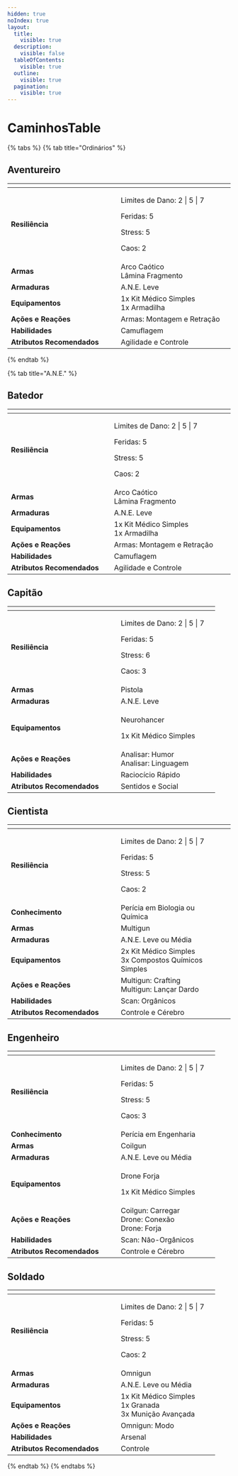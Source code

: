 ```yaml
---
hidden: true
noIndex: true
layout:
  title:
    visible: true
  description:
    visible: false
  tableOfContents:
    visible: true
  outline:
    visible: true
  pagination:
    visible: true
---
```


# CaminhosTable

{% tabs %}
{% tab title="Ordinários" %}
## Aventureiro

<table data-header-hidden><thead><tr><th width="232"></th><th></th><th data-hidden></th></tr></thead><tbody><tr><td><strong>Resiliência</strong></td><td><p>Limites de Dano: 2 | 5 | 7</p><p>Feridas: 5</p><p>Stress: 5</p><p>Caos: 2</p></td><td></td></tr><tr><td><strong>Armas</strong></td><td>Arco Caótico<br>Lâmina Fragmento</td><td></td></tr><tr><td><strong>Armaduras</strong></td><td>A.N.E. Leve</td><td></td></tr><tr><td><strong>Equipamentos</strong></td><td>1x Kit Médico Simples<br>1x Armadilha</td><td></td></tr><tr><td><strong>Ações e Reações</strong></td><td>Armas: Montagem e Retração</td><td></td></tr><tr><td><strong>Habilidades</strong></td><td>Camuflagem</td><td></td></tr><tr><td><strong>Atributos Recomendados</strong></td><td>Agilidade e Controle</td><td></td></tr></tbody></table>
{% endtab %}

{% tab title="A.N.E." %}
## Batedor

<table data-header-hidden><thead><tr><th width="232"></th><th width="262"></th><th data-hidden></th></tr></thead><tbody><tr><td><strong>Resiliência</strong></td><td><p>Limites de Dano: 2 | 5 | 7</p><p>Feridas: 5</p><p>Stress: 5</p><p>Caos: 2</p></td><td></td></tr><tr><td><strong>Armas</strong></td><td>Arco Caótico<br>Lâmina Fragmento</td><td></td></tr><tr><td><strong>Armaduras</strong></td><td>A.N.E. Leve</td><td></td></tr><tr><td><strong>Equipamentos</strong></td><td>1x Kit Médico Simples<br>1x Armadilha</td><td></td></tr><tr><td><strong>Ações e Reações</strong></td><td>Armas: Montagem e Retração</td><td></td></tr><tr><td><strong>Habilidades</strong></td><td>Camuflagem</td><td></td></tr><tr><td><strong>Atributos Recomendados</strong></td><td>Agilidade e Controle</td><td></td></tr></tbody></table>

## Capitão

<table data-header-hidden><thead><tr><th width="232"></th><th></th><th data-hidden></th></tr></thead><tbody><tr><td><strong>Resiliência</strong></td><td><p>Limites de Dano: 2 | 5 | 7</p><p>Feridas: 5</p><p>Stress: 6</p><p>Caos: 3</p></td><td></td></tr><tr><td><strong>Armas</strong></td><td>Pistola</td><td></td></tr><tr><td><strong>Armaduras</strong></td><td>A.N.E. Leve</td><td></td></tr><tr><td><strong>Equipamentos</strong></td><td><p>Neurohancer</p><p>1x Kit Médico Simples</p></td><td></td></tr><tr><td><strong>Ações e Reações</strong></td><td>Analisar: Humor<br>Analisar: Linguagem</td><td></td></tr><tr><td><strong>Habilidades</strong></td><td>Raciocício Rápido</td><td></td></tr><tr><td><strong>Atributos Recomendados</strong></td><td>Sentidos e Social</td><td></td></tr></tbody></table>

## Cientista

<table data-header-hidden><thead><tr><th width="232"></th><th></th><th data-hidden></th></tr></thead><tbody><tr><td><strong>Resiliência</strong></td><td><p>Limites de Dano: 2 | 5 | 7</p><p>Feridas: 5</p><p>Stress: 5</p><p>Caos: 2</p></td><td></td></tr><tr><td><strong>Conhecimento</strong></td><td>Perícia em Biologia ou Química</td><td></td></tr><tr><td><strong>Armas</strong></td><td>Multigun</td><td></td></tr><tr><td><strong>Armaduras</strong></td><td>A.N.E. Leve ou Média</td><td></td></tr><tr><td><strong>Equipamentos</strong></td><td>2x Kit Médico Simples<br>3x Compostos Químicos Simples</td><td></td></tr><tr><td><strong>Ações e Reações</strong></td><td>Multigun: Crafting<br>Multigun: Lançar Dardo</td><td></td></tr><tr><td><strong>Habilidades</strong></td><td>Scan: Orgânicos</td><td></td></tr><tr><td><strong>Atributos Recomendados</strong></td><td>Controle e Cérebro</td><td></td></tr></tbody></table>

## Engenheiro

<table data-header-hidden><thead><tr><th width="232"></th><th></th><th data-hidden></th></tr></thead><tbody><tr><td><strong>Resiliência</strong></td><td><p>Limites de Dano: 2 | 5 | 7</p><p>Feridas: 5</p><p>Stress: 5</p><p>Caos: 3</p></td><td></td></tr><tr><td><strong>Conhecimento</strong></td><td>Perícia em Engenharia</td><td></td></tr><tr><td><strong>Armas</strong></td><td>Coilgun</td><td></td></tr><tr><td><strong>Armaduras</strong></td><td>A.N.E. Leve ou Média</td><td></td></tr><tr><td><strong>Equipamentos</strong></td><td><p>Drone Forja</p><p>1x Kit Médico Simples</p></td><td></td></tr><tr><td><strong>Ações e Reações</strong></td><td>Coilgun: Carregar<br>Drone: Conexão<br>Drone: Forja</td><td></td></tr><tr><td><strong>Habilidades</strong></td><td>Scan: Não-Orgânicos</td><td></td></tr><tr><td><strong>Atributos Recomendados</strong></td><td>Controle e Cérebro</td><td></td></tr></tbody></table>

## Soldado

<table data-header-hidden><thead><tr><th width="232"></th><th></th><th data-hidden></th></tr></thead><tbody><tr><td><strong>Resiliência</strong></td><td><p>Limites de Dano: 2 | 5 | 7</p><p>Feridas: 5</p><p>Stress: 5</p><p>Caos: 2</p></td><td></td></tr><tr><td><strong>Armas</strong></td><td>Omnigun</td><td></td></tr><tr><td><strong>Armaduras</strong></td><td>A.N.E. Leve ou Média</td><td></td></tr><tr><td><strong>Equipamentos</strong></td><td>1x Kit Médico Simples<br>1x Granada<br>3x Munição Avançada</td><td></td></tr><tr><td><strong>Ações e Reações</strong></td><td>Omnigun: Modo</td><td></td></tr><tr><td><strong>Habilidades</strong></td><td>Arsenal</td><td></td></tr><tr><td><strong>Atributos Recomendados</strong></td><td>Controle</td><td></td></tr></tbody></table>
{% endtab %}
{% endtabs %}

